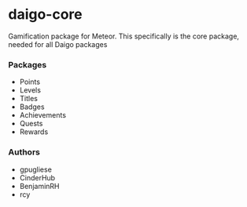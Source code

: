 daigo-core
==========

Gamification package for Meteor. This specifically is the core package, needed for all Daigo packages

### Packages

 * Points
 * Levels
 * Titles
 * Badges
 * Achievements
 * Quests
 * Rewards


### Authors

 * gpugliese
 * CinderHub
 * BenjaminRH
 * rcy
